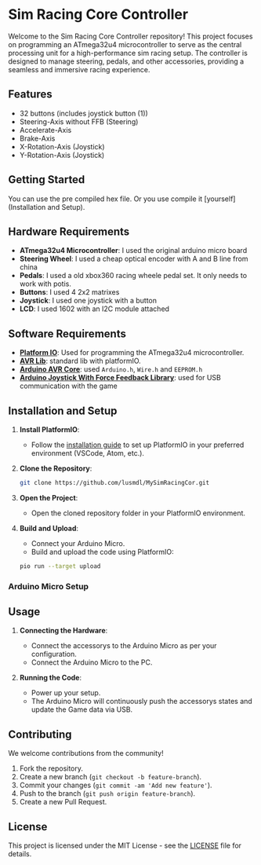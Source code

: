 # Sim Racing Core Controller

Welcome to the Sim Racing Core Controller repository! This project focuses on programming an ATmega32u4 microcontroller to serve as the central processing unit for a high-performance sim racing setup. The controller is designed to manage steering, pedals, and other accessories, providing a seamless and immersive racing experience.

## Features

- 32 buttons (includes joystick button (1))
- Steering-Axis without FFB (Steering)
- Accelerate-Axis
- Brake-Axis
- X-Rotation-Axis (Joystick)
- Y-Rotation-Axis (Joystick)



## Getting Started

You can use the pre compiled hex file. Or you use compile it [yourself](Installation and Setup).


## Hardware Requirements

- **ATmega32u4 Microcontroller**: I used the original arduino micro board
- **Steering Wheel**: I used a cheap optical encoder with A and B line from china
- **Pedals**: I used a old xbox360 racing wheele pedal set. It only needs to work with potis.
- **Buttons**: I used 4 2x2 matrixes
- **Joystick**: I used one joystick with a button
- **LCD**: I used 1602 with an I2C module attached

## Software Requirements

- [**Platform IO**](https://platformio.org/install/ide?install=vscode): Used for programming the ATmega32u4 microcontroller.
- [**AVR Lib**](https://github.com/avrdudes/avr-libc.git): standard lib with platformIO.
- [**Arduino AVR Core**](https://github.com/arduino/ArduinoCore-avr.git): used `Arduino.h`, `Wire.h` and `EEPROM.h`
- [**Arduino Joystick With Force Feedback Library**](https://github.com/YukMingLaw/ArduinoJoystickWithFFBLibrary.git): used for USB communication with the game

## Installation and Setup

1. **Install PlatformIO**:
   - Follow the [installation guide](https://platformio.org/install) to set up PlatformIO in your preferred environment (VSCode, Atom, etc.).

2. **Clone the Repository**:

   ```sh
   git clone https://github.com/lusmdl/MySimRacingCor.git
   ```

3. **Open the Project**:
   - Open the cloned repository folder in your PlatformIO environment.

4. **Build and Upload**:
   - Connect your Arduino Micro.
   - Build and upload the code using PlatformIO:

   ```sh
   pio run --target upload
   ```

### Arduino Micro Setup


## Usage

1. **Connecting the Hardware**:
   - Connect the accessorys to the Arduino Micro as per your configuration.
   - Connect the Arduino Micro to the PC.

2. **Running the Code**:
   - Power up your setup.
   - The Arduino Micro will continuously push the accessorys states and update the Game data via USB.

## Contributing

We welcome contributions from the community!

1. Fork the repository.
2. Create a new branch (`git checkout -b feature-branch`).
3. Commit your changes (`git commit -am 'Add new feature'`).
4. Push to the branch (`git push origin feature-branch`).
5. Create a new Pull Request.

## License

This project is licensed under the MIT License - see the [LICENSE](LICENSE) file for details.
